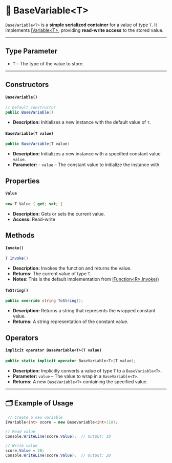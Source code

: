 # 🧩 BaseVariable&lt;T&gt;

`BaseVariable<T>` is a **simple serialized container** for a value of type `T`. It implements [IVariable&lt;T&gt;](IVariable.md), providing **read-write access** to the stored value.

---

## Type Parameter

- `T` – The type of the value to store.

---


## Constructors

#### `BaseVariable()`
```csharp
// Default constructor
public BaseVariable()
```
- **Description:** Initializes a new instance with the default value of `T`.

#### `BaseVariable(T value)`
```csharp
public BaseVariable(T value)
```
- **Description:** Initializes a new instance with a specified constant value `value`.
- **Parameter:** - `value` – The constant value to initialize the instance with.

## Properties

#### `Value`
```csharp
new T Value { get; set; }
```
- **Description:** Gets or sets the current value.
- **Access:** Read-write

## Methods

#### `Invoke()`
```csharp
T Invoke()
```
- **Description:** Invokes the function and returns the value.
- **Returns:** The current value of type `T`.
- **Notes**: This is the default implementation from [IFunction&lt;R&gt;.Invoke()](../Functions/IFunction.md#invoke)

#### `ToString()`
```csharp
public override string ToString();
```
- **Description:** Returns a string that represents the wrapped constant value.
- **Returns:** A string representation of the constant value.


## Operators

#### `implicit operator BaseVariable<T>(T value)`
```csharp
public static implicit operator BaseVariable<T>(T value);
```
- **Description:** Implicitly converts a value of type `T` to a `BaseVariable<T>`.
- **Parameter:** `value` – The value to wrap in a `BaseVariable<T>`.
- **Returns:** A new `BaseVariable<T>` containing the specified value.

---

## 🗂 Example of Usage
```csharp
 // Create a new variable
IVariable<int> score = new BaseVariable<int>(10);

// Read value
Console.WriteLine(score.Value);  // Output: 10

// Write value
score.Value = 20;
Console.WriteLine(score.Value);  // Output: 20
```